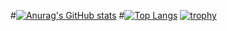 #[![Anurag's GitHub stats](https://github-readme-stats.vercel.app/api?username=illionillion)](https://github.com/anuraghazra/github-readme-stats)
#[![Top Langs](https://github-readme-stats.vercel.app/api/top-langs/?username=illionillion&layout=compact)](https://github.com/anuraghazra/github-readme-stats)
[![trophy](https://github-profile-trophy.vercel.app/?username=illionillion)](https://github.com/ryo-ma/github-profile-trophy)
